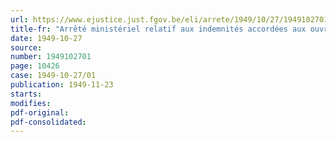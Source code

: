 ```yaml
---
url: https://www.ejustice.just.fgov.be/eli/arrete/1949/10/27/1949102701/justel
title-fr: "Arrêté ministériel relatif aux indemnités accordées aux ouvriers salariés désignés pour exercer un emploi en dehors de leur résidence effective par suite du regroupement général de la main-d'oeuvre"
date: 1949-10-27
source:
number: 1949102701
page: 10426
case: 1949-10-27/01
publication: 1949-11-23
starts:
modifies:
pdf-original:
pdf-consolidated:
---
```


